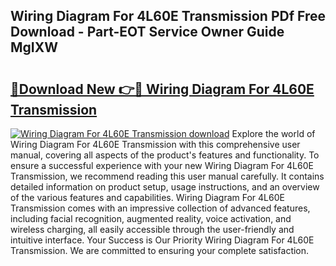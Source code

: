 ## Wiring Diagram For 4L60E Transmission PDf Free Download - Part-EOT Service Owner Guide MgIXW

# <h2><a href="http://dfkxbqp.blite.top/?on=Wiring+Diagram+For+4L60E+Transmission">🔗Download New 👉🔴 Wiring Diagram For 4L60E Transmission</a></h2>

[![Wiring Diagram For 4L60E Transmission download](https://i.imgur.com/lujVjoI.png)](http://dfkxbqp.blite.top/?on=Wiring+Diagram+For+4L60E+Transmission)
Explore the world of Wiring Diagram For 4L60E Transmission with this comprehensive user manual, covering all aspects of the product's features and functionality. To ensure a successful experience with your new Wiring Diagram For 4L60E Transmission, we recommend reading this user manual carefully. It contains detailed information on product setup, usage instructions, and an overview of the various features and capabilities. Wiring Diagram For 4L60E Transmission comes with an impressive collection of advanced features, including facial recognition, augmented reality, voice activation, and wireless charging, all easily accessible through the user-friendly and intuitive interface. Your Success is Our Priority Wiring Diagram For 4L60E Transmission. We are committed to ensuring your complete satisfaction.
